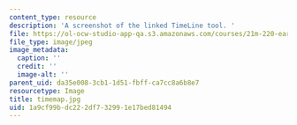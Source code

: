 ```yaml
---
content_type: resource
description: 'A screenshot of the linked TimeLine tool. '
file: https://ol-ocw-studio-app-qa.s3.amazonaws.com/courses/21m-220-early-music-fall-2010/1a9cf99bdc222df732991e17bed81494_timemap.jpg
file_type: image/jpeg
image_metadata:
  caption: ''
  credit: ''
  image-alt: ''
parent_uid: da35e008-3cb1-1d51-fbff-ca7cc8a6b8e7
resourcetype: Image
title: timemap.jpg
uid: 1a9cf99b-dc22-2df7-3299-1e17bed81494
---
```

